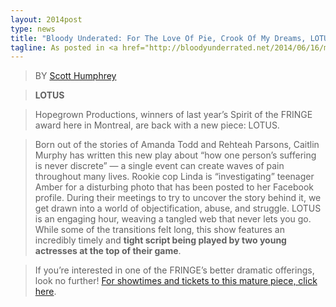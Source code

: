 ```yaml
---
layout: 2014post
type: news
title: "Bloody Underated: For The Love Of Pie, Crook Of My Dreams, LOTUS"
tagline: As posted in <a href="http://bloodyunderrated.net/2014/06/16/montreal-fringe-2014-for-the-love-of-pie-crook-of-my-dreams-lotus/">Bloody Underated</a>
---
```


> BY [Scott Humphrey](http://bloodyunderrated.net/author/scottbhumphrey/)

> **LOTUS**

> Hopegrown Productions, winners of last year’s Spirit of the FRINGE award here in Montreal, are back with a new piece: LOTUS.

> Born out of the stories of Amanda Todd and Rehteah Parsons, Caitlin Murphy has written this new play about “how one person’s suffering is never discrete” — a single event can create waves of pain throughout many lives. Rookie cop Linda is “investigating” teenager Amber for a disturbing photo that has been posted to her Facebook profile. During their meetings to try to uncover the story behind it, we get drawn into a world of objectification, abuse, and struggle. LOTUS is an engaging hour, weaving a tangled web that never lets you go. While some of the transitions felt long, this show features an incredibly timely and **tight script being played by two young actresses at the top of their game**.

> If you’re interested in one of the FRINGE’s better dramatic offerings, look no further! [For showtimes and tickets to this mature piece, click here](http://montrealfringe.ca/en/2014/lotus).
